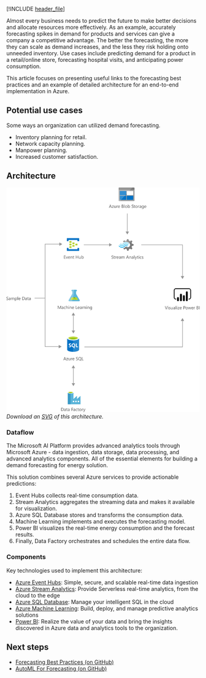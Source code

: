[!INCLUDE [header_file](../../../includes/sol-idea-header.md)]

Almost every business needs to predict the future to make better decisions and allocate resources more effectively. As an example, accurately forecasting spikes in demand for products and services can give a company a competitive advantage. The better the forecasting, the more they can scale as demand increases, and the less they risk holding onto unneeded inventory. Use cases include predicting demand for a product in a retail/online store, forecasting hospital visits, and anticipating power consumption.

This article focuses on presenting useful links to the forecasting best practices and an example of detailed architecture for an end-to-end implementation in Azure.

## Potential use cases

Some ways an organization can utilized demand forecasting.

- Inventory planning for retail.
- Network capacity planning.
- Manpower planning.
- Increased customer satisfaction.

## Architecture

![Architecture diagram](../media/demand-forecasting.png)
*Download an [SVG](../media/demand-forecasting.svg) of this architecture.*

### Dataflow

The Microsoft AI Platform provides advanced analytics tools through Microsoft Azure - data ingestion, data storage, data processing, and advanced analytics components. All of the essential elements for building a demand forecasting for energy solution.

This solution combines several Azure services to provide actionable predictions:

  1. Event Hubs collects real-time consumption data.
  1. Stream Analytics aggregates the streaming data and makes it available for visualization.
  1. Azure SQL Database stores and transforms the consumption data.
  1. Machine Learning implements and executes the forecasting model.
  1. Power BI visualizes the real-time energy consumption and the forecast results.
  1. Finally, Data Factory orchestrates and schedules the entire data flow.

### Components

Key technologies used to implement this architecture:

* [Azure Event Hubs](https://azure.microsoft.com/services/event-hubs/): Simple, secure, and scalable real-time data ingestion
* [Azure Stream Analytics](https://azure.microsoft.com/services/stream-analytics/): Provide Serverless real-time analytics, from the cloud to the edge
* [Azure SQL Database](https://azure.microsoft.com/services/sql-database/): Manage your intelligent SQL in the cloud
* [Azure Machine Learning](https://azure.microsoft.com/services/machine-learning): Build, deploy, and manage predictive analytics solutions
* [Power BI](https://azure.microsoft.com/services/developer-tools/power-bi/): Realize the value of your data and bring the insights discovered in Azure data and analytics tools to the organization.

## Next steps

  * [Forecasting Best Practices (on GitHub)](https://github.com/microsoft/forecasting)
  * [AutoML For Forecasting (on GitHub)](https://github.com/Azure/MachineLearningNotebooks/tree/master/how-to-use-azureml/automated-machine-learning)
